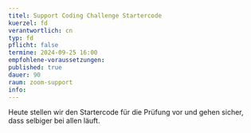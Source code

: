 ```yaml
---
titel: Support Coding Challenge Startercode
kuerzel: fd
verantwortlich: cn
typ: fd
pflicht: false
termine: 2024-09-25 16:00
empfohlene-voraussetzungen:
published: true
dauer: 90
raum: zoom-support
info:
---
```


Heute stellen wir den Startercode für die Prüfung vor und gehen sicher, dass selbiger bei allen läuft.
